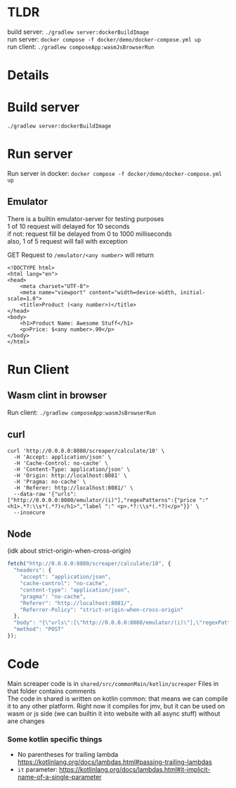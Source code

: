 # TLDR
build server: `./gradlew server:dockerBuildImage`  
run server: `docker compose -f docker/demo/docker-compose.yml up`  
run client: `./gradlew composeApp:wasmJsBrowserRun`  

# Details
# Build server
`./gradlew server:dockerBuildImage`
# Run server
Run server in docker: `docker compose -f docker/demo/docker-compose.yml up`
## Emulator
There is a builtin emulator-server for testing purposes  
1 of 10 request will delayed for 10 seconds  
if not: request fill be delayed from 0 to 1000 milliseconds  
also, 1 of 5 request will fail with exception  

GET Request to `/emulator/<any number>` will return
```
<!DOCTYPE html>
<html lang="en">
<head>
    <meta charset="UTF-8">
    <meta name="viewport" content="width=device-width, initial-scale=1.0">
    <title>Product (<any number>)</title>
</head>
<body>
    <h1>Product Name: Awesome Stuff</h1>
    <p>Price: $<any number>.99</p>
</body>
</html>
```

# Run Client
## Wasm clint in browser
Run client: `./gradlew composeApp:wasmJsBrowserRun`

## curl
```shell
curl 'http://0.0.0.0:8080/screaper/calculate/10' \
  -H 'Accept: application/json' \
  -H 'Cache-Control: no-cache' \
  -H 'Content-Type: application/json' \
  -H 'Origin: http://localhost:8081' \
  -H 'Pragma: no-cache' \
  -H 'Referer: http://localhost:8081/' \
  --data-raw '{"urls":["http://0.0.0.0:8080/emulator/(i)"],"regexPatterns":{"price ":" <h1>.*?:\\s*(.*?)</h1>","label ":" <p>.*?:\\s*(.*?)</p>"}}' \
  --insecure
```

## Node 
(idk about strict-origin-when-cross-origin)
```javascript
fetch("http://0.0.0.0:8080/screaper/calculate/10", {
  "headers": {
    "accept": "application/json",
    "cache-control": "no-cache",
    "content-type": "application/json",
    "pragma": "no-cache",
    "Referer": "http://localhost:8081/",
    "Referrer-Policy": "strict-origin-when-cross-origin"
  },
  "body": "{\"urls\":[\"http://0.0.0.0:8080/emulator/(i)\"],\"regexPatterns\":{\"price \":\" <h1>.*?:\\\\s*(.*?)</h1>\",\"label \":\" <p>.*?:\\\\s*(.*?)</p>\"}}",
  "method": "POST"
});
```

# Code
Main screaper code is in `shared/src/commonMain/kotlin/screaper`
Files in that folder contains comments  
The code in shared is written on kotlin common: that means we can compile it to any other platform. Right now it 
compiles for jmv, but it can be used on wasm or js side (we can builtin it into website with all async stuff) without 
ane changes


### Some kotlin specific things  
 - No parentheses for trailing lambda https://kotlinlang.org/docs/lambdas.html#passing-trailing-lambdas  
 - `it` parameter: https://kotlinlang.org/docs/lambdas.html#it-implicit-name-of-a-single-parameter
